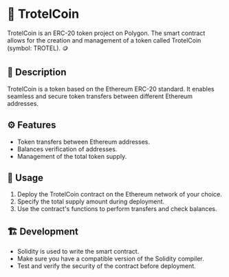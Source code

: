 # 🚀 TrotelCoin

TrotelCoin is an ERC-20 token project on Polygon. The smart contract allows for the creation and management of a token called TrotelCoin (symbol: TROTEL). 🪙

## 📝 Description

TrotelCoin is a token based on the Ethereum ERC-20 standard. It enables seamless and secure token transfers between different Ethereum addresses.

## ⚙️ Features

- Token transfers between Ethereum addresses.
- Balances verification of addresses.
- Management of the total token supply.

## 🧰 Usage

1. Deploy the TrotelCoin contract on the Ethereum network of your choice.
2. Specify the total supply amount during deployment.
3. Use the contract's functions to perform transfers and check balances.

## 🏗️ Development

- Solidity is used to write the smart contract.
- Make sure you have a compatible version of the Solidity compiler.
- Test and verify the security of the contract before deployment.
